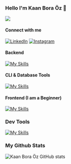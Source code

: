 ### Hello I'm Kaan Bora Öz 👋
![](https://komarev.com/ghpvc/?username=kaanboraoz)

#### Connect with me
[![LinkedIn](https://img.shields.io/badge/LinkedIn-0077B5?style=for-the-badge&logo=linkedin&logoColor=white)](https://www.linkedin.com/in/kaan-bora-%C3%B6z-018831278/)
[![Instagram](https://img.shields.io/badge/Instagram-E4405F?style=for-the-badge&logo=instagram&logoColor=white)](https://www.instagram.com/boraatech/)

#### Backend
[![My Skills](https://skillicons.dev/icons?i=js,postgres)](https://skillicons.dev)

#### CLI & Database Tools
[![My Skills](https://skillicons.dev/icons?i=rust,postgres,linux)](https://skillicons.dev)

#### Frontend (I am a Beginner)
[![My Skills](https://skillicons.dev/icons?i=react,tailwind,nextjs,vue,nuxtjs)](https://skillicons.dev)

### Dev Tools
[![My Skills](https://skillicons.dev/icons?i=git,aws,stackoverflow)](https://skillicons.dev)

### My Github Stats
![Kaan Bora Öz GitHub stats](https://github-readme-stats.vercel.app/api?username=kaanboraoz&show_icons=true&theme=radical)
